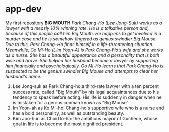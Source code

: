 # app-dev
My first repository
**BIG MOUTH**
*Park Chang-Ho (Lee Jong-Suk) works as a lawyer with a measly 10% winning rate. He is a talkative person and, because of this people call him Big Mouth. He happens to get involved in a murder case and he is somehow fingered as genius swindler Big Mouse. Due to this, Park Chang-Ho finds himself in a life-threatening situation. Meanwhile, Go Mi-Ho (Lim Yoon-A) is Park Chang-Ho’s wife and she works as a nurse. She has a beautiful appearance and a personality that is both wise and brave. She helped her husband become a lawyer by supporting him financially and psychologically. Go Mi-Ho learns that Park Chang-Ho is suspected to be the genius swindler Big Mouse and attempts to clear her husband's name.*
1. Lee Jong-suk as Park Chang-ho:a third-rate lawyer with a ten percent success rate, called "Big Mouth" by his legal acquaintances due to his tendency to speak before acting. His life is suddenly in danger when he is mistaken for a genius conman known as "Big Mouse".
2. Im Yoon-ah as Ko Mi-ho: Chang-ho's supportive wife who is a nurse and has a bold personality, as well as outstanding beauty.
3. Kim Joo-hun as Choi Do-ha: the ambitious mayor of Gucheon, whose goal in life is to become the most dignified president.
